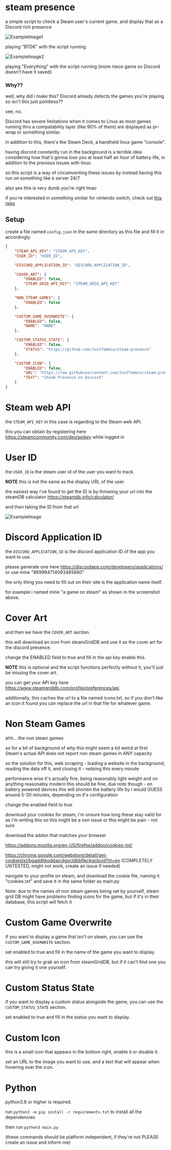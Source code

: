 # steam presence

a simple script to check a Steam user's current game, and display that as a Discord rich presence

![ExampleImage1](readmeimages/example1.png)

playing "BTD6" with the script running 

![ExampleImage2](readmeimages/example2.png)

playing "Everything" with the script running (more niece game so Discord doesn't have it saved)

### Why??
well, why did i make this? Discord already detects the games you're playing so isn't this just pointless??

see, no.

Discord has severe limitations when it comes to Linux as most games running thru a compatability layer (like 90% of them) are displayed as pr-wrap or something similar.

in addition to this, there's the Steam Deck, a handheld linux game "console".

having discord constantly run in the background is a terrible idea considering how that's gonna lose you at least half an hour of battery life, in addition to the previous issues with linux.

so this script is a way of circumventing these issues by instead having this run on something like a server 24/7.

also yes this is very dumb you're right lmao

if you're interested in something similar for nintendo switch, check out <a href="https://github.com/MCMi460/NSO-RPC">this repo</a>

## Setup
create a file named `config.json` in the same directory as this file and fill it in accordingly.
 
```json
{
    "STEAM_API_KEY": "STEAM_API_KEY",
    "USER_ID": "USER_ID",

    "DISCORD_APPLICATION_ID": "DISCORD_APPLICATION_ID",

    "COVER_ART": {
        "ENABLED": false,
        "STEAM_GRID_API_KEY": "STEAM_GRID_API_KEY"
    },

    "NON_STEAM_GAMES": {
        "ENABLED": false
    },

    "CUSTOM_GAME_OVERWRITE": {
        "ENABLED": false,
        "NAME": "NAME"
    },

    "CUSTOM_STATUS_STATE": {
        "ENABLED": false,
        "STATUS": "https://github.com/JustTemmie/steam-presence"
    },

    "CUSTOM_ICON": {
        "ENABLED": false,
        "URL": "https://raw.githubusercontent.com/JustTemmie/steam-presence/main/readmeimages/defaulticon.png",
        "TEXT": "Steam Presence on Discord"
    }
}
```
# Steam web API
the `STEAM_API_KEY` in this case is regarding to the Steam web API.

this you can obtain by registering here https://steamcommunity.com/dev/apikey while logged in

# User ID
the `USER_ID` is the steam user id of the user you want to track.

**NOTE** this is not the same as the display URL of the user.

the easiest way i've found to get the ID is by throwing your url into the steamDB calculator https://steamdb.info/calculator/

and then taking the ID from that url

![ExampleImage](readmeimages/steamDB.png)

# Discord Application ID
the `DISCORD_APPLICATION_ID` is the discord application ID of the app you want to use.

please generate one here https://discordapp.com/developers/applications/ or use mine "869994714093465680"

the only thing you need to fill out on their site is the application name itself.

for example i named mine "a game on steam" as shown in the screenshot above.

# Cover Art
and then we have the `COVER_ART` section.

this will download an icon from steamGridDB and use it as the cover art for the discord presence.

change the ENABLED field to true and fill in the api key enable this.

**NOTE** this is optional and the script functions perfectly without it, you'll just be missing the cover art.

you can get your API key here https://www.steamgriddb.com/profile/preferences/api

additionally, this caches the url to a file named icons.txt, so if you don't like an icon it found you can replace the url in that file for whatever game.

# Non Steam Games
ahh... the non steam games

so for a bit of background of why this might seem a bit weird at first Steam's actual API does not report non steam games in ANY capacity

so the solution for this, web scraping - loading a website in the background, reading the data off it, and closing it - redoing this every minute

performance wise it's actually fine, being reasonably light weight and on anything reasonably modern this should be fine, due note though - on battery powered devices this will shorten the battery life by i would GUESS around 5-30 minutes, depending on it's configuration

change the enabled field to true

download your cookies for steam, i'm unsure how long these stay valid for as i'm writing this so this might be a non issue or this might be pain - not sure

download the addon that matches your browser

https://addons.mozilla.org/en-US/firefox/addon/cookies-txt/

https://chrome.google.com/webstore/detail/get-cookiestxt/bgaddhkoddajcdgocldbbfleckgcbcid?hl=en (COMPLETELY UNTESTED, might not work, create an issue if needed)

navigate to your profile on steam, and download the cookie file, naming it "cookies.txt" and save it in the same folder as main.py

Note: due to the names of non steam games being set by yourself, steam grid DB might have problems finding icons for the game, but if it's in their database, this script will fetch it

# Custom Game Overwrite
if you want to display a game that isn't on steam, you can use the `CUSTOM_GAME_OVERWRITE` section.

set enabled to true and fill in the name of the game you want to display.

this will still try to grab an icon from steamGridDB, but if it can't find one you can try giving it one yourself.

# Custom Status State
if you want to display a custom status alongside the game, you can use the `CUSTOM_STATUS_STATE` section.

set enabled to true and fill in the status you want to display.

# Custom Icon
this is a small icon that appears in the bottom right, enable it or disable it.

set an URL to the image you want to use, and a text that will appear when hovering over the icon.

# Python
python3.8 or higher is required.

run `python3 -m pip install -r requirements.txt` to install all the dependencies

then run `python3 main.py`

(these commands should be platform independent, if they're not PLEASE create an issue and inform me)
